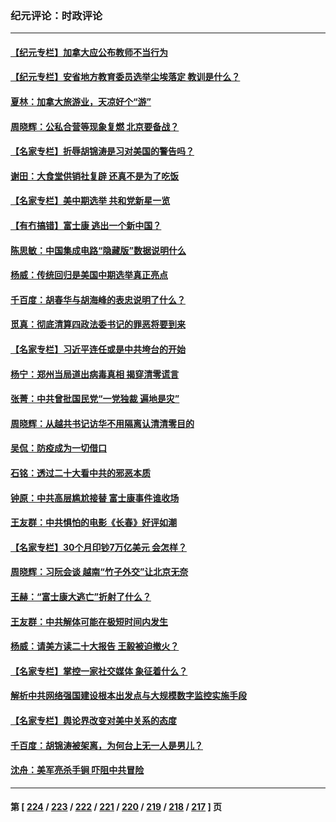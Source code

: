 ### 纪元评论：时政评论
---
#### [【纪元专栏】加拿大应公布教师不当行为](../../pages/nsc1025/n13858964.md) 
#### [【纪元专栏】安省地方教育委员选举尘埃落定 教训是什么？](../../pages/nsc1025/n13858977.md) 
#### [夏林：加拿大旅游业，天凉好个“游”](../../pages/nsc1025/n13858959.md) 
#### [周晓辉：公私合营等现象复燃 北京要备战？](../../pages/nsc1025/n13858937.md) 
#### [【名家专栏】折辱胡锦涛是习对美国的警告吗？](../../pages/nsc1025/n13858797.md) 
#### [谢田：大食堂供销社复辟 还真不是为了吃饭](../../pages/nsc1025/n13858936.md) 
#### [【名家专栏】美中期选举 共和党新星一览](../../pages/nsc1025/n13857936.md) 
#### [【有冇搞错】富士康 逃出一个新中国？](../../pages/nsc1025/n13858519.md) 
#### [陈思敏：中国集成电路“隐藏版”数据说明什么](../../pages/nsc1025/n13858504.md) 
#### [杨威：传统回归是美国中期选举真正亮点](../../pages/nsc1025/n13858225.md) 
#### [千百度：胡春华与胡海峰的表忠说明了什么？](../../pages/nsc1025/n13858445.md) 
#### [觅真：彻底清算四政法委书记的罪恶将要到来](../../pages/nsc1025/n13858146.md) 
#### [【名家专栏】习近平连任或是中共垮台的开始](../../pages/nsc1025/n13857949.md) 
#### [杨宁：郑州当局道出病毒真相 揭穿清零谎言](../../pages/nsc1025/n13858090.md) 
#### [张菁：中共曾批国民党“一党独裁 遍地是灾”](../../pages/nsc1025/n13858089.md) 
#### [周晓辉：从越共书记访华不用隔离认清清零目的](../../pages/nsc1025/n13858076.md) 
#### [吴侃：防疫成为一切借口](../../pages/nsc1025/n13857710.md) 
#### [石铭：透过二十大看中共的邪恶本质](../../pages/nsc1025/n13857676.md) 
#### [钟原：中共高层尴尬接替 富士康事件谁收场](../../pages/nsc1025/n13857422.md) 
#### [王友群：中共惧怕的电影《长春》好评如潮](../../pages/nsc1025/n13857426.md) 
#### [【名家专栏】30个月印钞7万亿美元 会怎样？](../../pages/nsc1025/n13857173.md) 
#### [周晓辉：习阮会谈 越南“竹子外交”让北京无奈](../../pages/nsc1025/n13857289.md) 
#### [王赫：“富士康大逃亡”折射了什么？](../../pages/nsc1025/n13857060.md) 
#### [王友群：中共解体可能在极短时间内发生](../../pages/nsc1025/n13856701.md) 
#### [杨威：请美方读二十大报告 王毅被迫撤火？](../../pages/nsc1025/n13856713.md) 
#### [【名家专栏】掌控一家社交媒体 象征着什么？](../../pages/nsc1025/n13856470.md) 
#### [解析中共网络强国建设根本出发点与大规模数字监控实施手段](../../pages/nsc1025/n13856635.md) 
#### [【名家专栏】舆论界改变对美中关系的态度](../../pages/nsc1025/n13856471.md) 
#### [千百度：胡锦涛被架离，为何台上无一人是男儿？](../../pages/nsc1025/n13856306.md) 
#### [沈舟：美军亮杀手锏 吓阻中共冒险](../../pages/nsc1025/n13855892.md) 

---
#### 第 [ [224](./224.md) / [223](./223.md) / [222](./222.md) / [221](./221.md) / [220](./220.md) / [219](./219.md) / [218](./218.md) / [217](./217.md) ] 页
